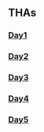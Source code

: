 ## THAs

<!-- You can use the [editor on GitHub](https://github.com/sneha-jha08/Web_dev_Devsnest/edit/gh-pages/index.md) to maintain and preview the content for your website in Markdown files.
Whenever you commit to this repository, GitHub Pages will run [Jekyll](https://jekyllrb.com/) to rebuild the pages in your site, from the content in your Markdown files.
### Markdown
Markdown is a lightweight and easy-to-use syntax for styling your writing. It includes conventions for
```markdown
Syntax highlighted code block
# Header 1
## Header 2
### Header 3
- Bulleted
- List
1. Numbered
2. List
**Bold** and _Italic_ and `Code` text
[Link](url) and ![Image](src)
``` -->

### [Day1](https://sneha-jha08.github.io/Web_dev_Devsnest/Frontend%20THA/DAY1/letter1.html)
### [Day2](https://sneha-jha08.github.io/Web_dev_Devsnest/Frontend%20THA/DAY2/letter1.html)
### [Day3](https://sneha-jha08.github.io/Web_dev_Devsnest/Frontend%20THA/DAY3/portfolio.html)
### [Day4](https://sneha-jha08.github.io/Web_dev_Devsnest/Frontend%20THA/DAY4/clock.html)
### [Day5](https://sneha-jha08.github.io/Web_dev_Devsnest/Frontend%20THA/DAY5/calculator.html)

<!-- ### Jekyll Themes
Your Pages site will use the layout and styles from the Jekyll theme you have selected in your [repository settings](https://github.com/sneha-jha08/Web_dev_Devsnest/settings/pages). The name of this theme is saved in the Jekyll `_config.yml` configuration file.
### Support or Contact
Having trouble with Pages? Check out our [documentation](https://docs.github.com/categories/github-pages-basics/) or [contact support](https://support.github.com/contact) and we’ll help you sort it out. -->
